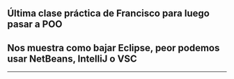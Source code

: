 ## Última clase práctica de Francisco para luego pasar a POO

## Nos muestra como bajar Eclipse, peor podemos usar NetBeans, IntelliJ o VSC


----
